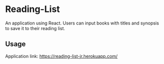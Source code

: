 # Reading-List
An application using React. Users can input books with titles and synopsis to save it to their reading list.

## Usage
Application link: https://reading-list-jr.herokuapp.com/
